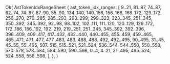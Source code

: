 Ok(
    AstTokenIdxRangeSheet {
        ast_token_idx_ranges: [
            9..21,
            81..87,
            74..87,
            62..74,
            74..87,
            87..90,
            55..90,
            134..140,
            140..156,
            156..168,
            168..172,
            129..172,
            256..270,
            270..285,
            285..293,
            293..299,
            299..323,
            323..345,
            251..345,
            350..392,
            345..392,
            92..98,
            98..102,
            102..111,
            111..120,
            120..129,
            129..172,
            172..186,
            186..192,
            192..219,
            219..251,
            251..345,
            345..392,
            392..396,
            396..409,
            409..417,
            417..432,
            432..440,
            440..455,
            455..459,
            459..465,
            465..471,
            471..477,
            477..483,
            483..488,
            488..492,
            492..495,
            90..495,
            31..45,
            45..55,
            55..495,
            507..515,
            515..521,
            521..524,
            536..544,
            544..550,
            550..558,
            570..578,
            578..584,
            584..590,
            590..598,
            0..4,
            4..21,
            21..495,
            495..524,
            524..558,
            558..598,
        ],
    },
)